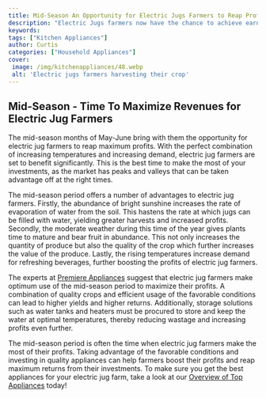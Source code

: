 ```yaml
---
title: Mid-Season An Opportunity for Electric Jugs Farmers to Reap Profits
description: "Electric Jugs farmers now have the chance to achieve earnings with this seasons mid-season harvest Read this blog post to find out how you can take advantage of this unique opportunity"
keywords: 
tags: ["Kitchen Appliances"]
author: Curtis
categories: ["Household Appliances"]
cover: 
 image: /img/kitchenappliances/48.webp
 alt: 'Electric jugs farmers harvesting their crop'
---
```

## Mid-Season - Time To Maximize Revenues for Electric Jug Farmers

The mid-season months of May-June bring with them the opportunity for electric jug farmers to reap maximum profits. With the perfect combination of increasing temperatures and increasing demand, electric jug farmers are set to benefit significantly. This is the best time to make the most of your investments, as the market has peaks and valleys that can be taken advantage off at the right times.

The mid-season period offers a number of advantages to electric jug farmers. Firstly, the abundance of bright sunshine increases the rate of evaporation of water from the soil. This hastens the rate at which jugs can be filled with water, yielding greater harvests and increased profits. Secondly, the moderate weather during this time of the year gives plants time to mature and bear fruit in abundance. This not only increases the quantity of produce but also the quality of the crop which further increases the value of the produce. Lastly, the rising temperatures increase demand for refreshing beverages, further boosting the profits of electric jug farmers.

The experts at [Premiere Appliances](https://www.premiereappliances.ca/) suggest that electric jug farmers make optimum use of the mid-season period to maximize their profits. A combination of quality crops and efficient usage of the favorable conditions can lead to higher yields and higher returns. Additionally, storage solutions such as water tanks and heaters must be procured to store and keep the water at optimal temperatures, thereby reducing wastage and increasing profits even further.

The mid-season period is often the time when electric jug farmers make the most of their profits. Taking advantage of the favorable conditions and investing in quality appliances can help farmers boost their profits and reap maximum returns from their investments. To make sure you get the best appliances for your electric jug farm, take a look at our [Overview of Top Appliances](./pages/appliance-overview) today!
